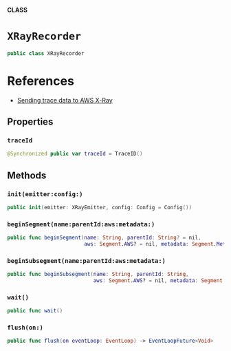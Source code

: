 **CLASS**

# `XRayRecorder`

```swift
public class XRayRecorder
```

# References
- [Sending trace data to AWS X-Ray](https://docs.aws.amazon.com/xray/latest/devguide/xray-api-sendingdata.html)

## Properties
### `traceId`

```swift
@Synchronized public var traceId = TraceID()
```

## Methods
### `init(emitter:config:)`

```swift
public init(emitter: XRayEmitter, config: Config = Config())
```

### `beginSegment(name:parentId:aws:metadata:)`

```swift
public func beginSegment(name: String, parentId: String? = nil,
                         aws: Segment.AWS? = nil, metadata: Segment.Metadata? = nil) -> Segment
```

### `beginSubsegment(name:parentId:aws:metadata:)`

```swift
public func beginSubsegment(name: String, parentId: String,
                            aws: Segment.AWS? = nil, metadata: Segment.Metadata? = nil) -> Segment
```

### `wait()`

```swift
public func wait()
```

### `flush(on:)`

```swift
public func flush(on eventLoop: EventLoop) -> EventLoopFuture<Void>
```
